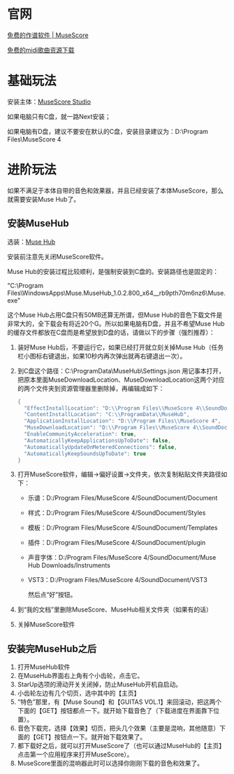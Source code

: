 # 官网

[免费的作谱软件 | MuseScore](https://musescore.org/zh-hans)

[免费的midi歌曲资源下载](https://www.aigei.com/music/midi/?term=is_vip_false)

# 基础玩法

安装主体：[MuseScore Studio ](https://muse-cdn.com/Muse_Hub.exe)

如果电脑只有C盘，就一路Next安装；

如果电脑有D盘，建议不要安在默认的C盘，安装目录建议为：D:\\Program Files\\MuseScore 4

# 进阶玩法

如果不满足于本体自带的音色和效果器，并且已经安装了本体MuseScore，那么就需要安装Muse Hub了。

## 安装MuseHub

选装：[Muse Hub](https://muse-cdn.com/Muse_Hub.exe)

安装前注意先关闭MuseScore软件。

Muse Hub的安装过程比较顺利，是强制安装到C盘的。安装路径也是固定的：

"C:\Program Files\WindowsApps\Muse.MuseHub_1.0.2.800_x64__rb9pth70m6nz6\Muse.exe"

这个Muse Hub占用C盘只有50MB还算无所谓，但Muse Hub的音色下载文件是非常大的，全下载会有将近20个G。所以如果电脑有D盘，并且不希望Muse Hub的缓存文件都放在C盘而是希望放到D盘的话，请做以下的步骤（强烈推荐）：

1. 装好Muse Hub后，不要运行它，如果已经打开就立刻关掉Muse Hub（任务栏小图标右键退出，如果10秒内再次弹出就再右键退出一次）。

2. 到C盘这个路径：C:\ProgramData\MuseHub\Settings.json 用记事本打开，把原本里面MuseDownloadLocation、MuseDownloadLocation这两个对应的两个文件夹到资源管理器里删除掉，再编辑成如下：

   ```c
   {
     "EffectInstallLocation": "D:\\Program Files\\MuseScore 4\\SoundDocument\\VST3",
     "ContentInstallLocation": "C:\\ProgramData\\MuseHub",
     "ApplicationInstallLocation": "D:\\Program Files\\MuseScore 4",
     "MuseDownloadLocation": "D:\\Program Files\\MuseScore 4\\SoundDocument\\Muse Hub Downloads",
     "EnableCommunityAcceleration": true,
     "AutomaticallyKeepApplicationsUpToDate": false,
     "AutomaticallyUpdateOnMeteredConnections": false,
     "AutomaticallyKeepSoundsUpToDate": true
   }
   ```

3. 打开MuseScore软件，编辑->偏好设置->文件夹，依次复制粘贴文件夹路径如下：

   - 乐谱：D:/Program Files/MuseScore 4/SoundDocument/Document

   - 样式：D:/Program Files/MuseScore 4/SoundDocument/Styles

   - 模板：D:/Program Files/MuseScore 4/SoundDocument/Templates

   - 插件：D:/Program Files/MuseScore 4/SoundDocument/plugin

   - 声音字体：D:/Program Files/MuseScore 4/SoundDocument/Muse Hub Downloads/Instruments

   - VST3：D:/Program Files/MuseScore 4/SoundDocument/VST3

     然后点“好”按钮。

4. 到“我的文档”里删除MuseScore、MuseHub相关文件夹（如果有的话）

5. 关掉MuseScore软件

## 安装完MuseHub之后

1. 打开MuseHub软件
2. 在MuseHub界面右上角有个小齿轮，点击它。
3. StarUp选项的滑动开关关闭掉，防止MuseHub开机自启动。
4. 小齿轮左边有几个切页，选中其中的【主页】
5. ”特色”那里，有【Muse Sound】和【GUITAS VOL.1】来回滚动，把这两个下面的【GET】按钮都点一下。就开始下载音色了（下载进度在界面靠下位置）。
6. 音色下载完，选择【效果】切页，把头几个效果（主要是混响，其他随意）下面的【GET】按钮点一下。就开始下载效果了。
7. 都下载好之后，就可以打开MuseScore了（也可以通过MuseHub的【主页】点击第一个应用程序来打开MuseScore）。
8. MuseScore里面的混响器此时可以选择你刚刚下载的音色和效果了。